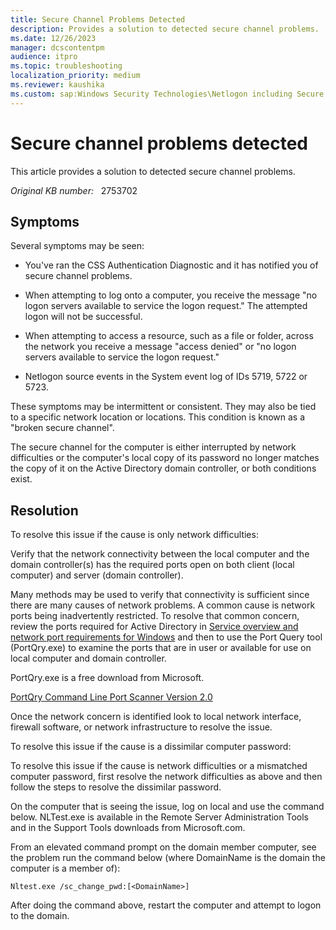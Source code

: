 ```yaml
---
title: Secure Channel Problems Detected
description: Provides a solution to detected secure channel problems.
ms.date: 12/26/2023
manager: dcscontentpm
audience: itpro
ms.topic: troubleshooting
localization_priority: medium
ms.reviewer: kaushika
ms.custom: sap:Windows Security Technologies\Netlogon including Secure Channel and DC Locator issues, csstroubleshoot
---
```

# Secure channel problems detected

This article provides a solution to detected secure channel problems.

_Original KB number:_ &nbsp; 2753702

## Symptoms

Several symptoms may be seen:

- You've ran the CSS Authentication Diagnostic and it has notified you of secure channel problems.

- When attempting to log onto a computer, you receive the message "no logon servers available to service the logon request." The attempted logon will not be successful.

- When attempting to access a resource, such as a file or folder, across the network you receive a message "access denied" or "no logon servers available to service the logon request."

- Netlogon source events in the System event log of IDs 5719, 5722 or 5723.

These symptoms may be intermittent or consistent. They may also be tied to a specific network location or locations. This condition is known as a "broken secure channel".

The secure channel for the computer is either interrupted by network difficulties or the computer's local copy of its password no longer matches the copy of it on the Active Directory domain controller, or both conditions exist.

## Resolution

To resolve this issue if the cause is only network difficulties:

Verify that the network connectivity between the local computer and the domain controller(s) has the required ports open on both client (local computer) and server (domain controller).

Many methods may be used to verify that connectivity is sufficient since there are many causes of network problems. A common cause is network ports being inadvertently restricted. To resolve that common concern, review the ports required for Active Directory in [Service overview and network port requirements for Windows](../networking/service-overview-and-network-port-requirements.md) and then to use the Port Query tool (PortQry.exe) to examine the ports that are in user or available for use on local computer and domain controller.

PortQry.exe is a free download from Microsoft.

[PortQry Command Line Port Scanner Version 2.0](https://www.microsoft.com/download/details.aspx?id=17148)

Once the network concern is identified look to local network interface, firewall software, or network infrastructure to resolve the issue.

To resolve this issue if the cause is a dissimilar computer password:

To resolve this issue if the cause is network difficulties or a mismatched computer password, first resolve the network difficulties as above and then follow the steps to resolve the dissimilar password.

On the computer that is seeing the issue, log on local and use the command below. NLTest.exe is available in the Remote Server Administration Tools and in the Support Tools downloads from Microsoft.com.

From an elevated command prompt on the domain member computer, see the problem run the command below (where DomainName is the domain the computer is a member of):

```console
Nltest.exe /sc_change_pwd:[<DomainName>]
```

After doing the command above, restart the computer and attempt to logon to the domain.
